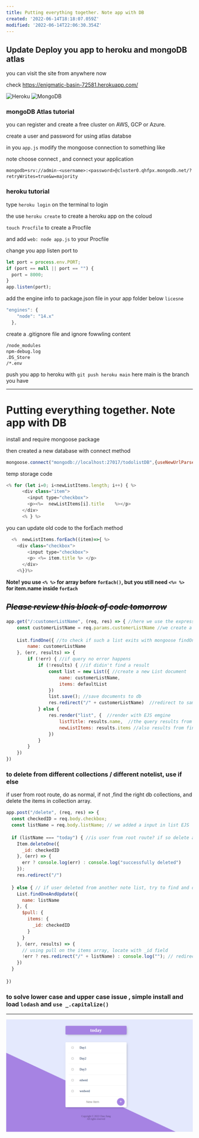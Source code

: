 ```yaml
---
title: Putting everything together. Note app with DB
created: '2022-06-14T18:18:07.059Z'
modified: '2022-06-14T22:06:30.354Z'
---
```

## Update Deploy you app to heroku and mongoDB atlas

you can visit the site from anywhere now

check https://enigmatic-basin-72581.herokuapp.com/

![Heroku](https://brand.heroku.com/static/media/heroku-logotype-vertical.f7e1193f.svg)         ![MongoDB](https://d3cy9zhslanhfa.cloudfront.net/media/3800C044-6298-4575-A05D5C6B7623EE37/4B45D0EC-3482-4759-82DA37D8EA07D229/thul-28DE482C-2D54-4FE1-BC7F23F34147DA57.png)

### mongoDB Atlas tutorial

you can register and create a free cluster on AWS, GCP or Azure.

create a user and password for using atlas databse

in you `app.js` modify the mongoose connection to something like

note choose connect , and connect your application

```
mongodb+srv://admin-<username>:<password>@cluster0.qhfpx.mongodb.net/?retryWrites=true&w=majority
```


### heroku tutorial

type `heroku login` on the terminal to login

the use `heroku create` to create a heroku app on the coloud

`touch Procfile` to create a Procfile

and add `web: node app.js` to your Procfile

change you app listen port to   
```JavaScript
let port = process.env.PORT;
if (port == null || port == "") {
  port = 8000;
}
app.listen(port);
```

add the engine info to package.json file in your app folder below `licesne`
```JavaScript
"engines": {
    "node": "14.x"
  },
```
create a .gitignore file and ignore fowwling content
```Git
/node_modules
npm-debug.log
.DS_Store
/*.env
```

push you app to heroku with `git push heroku main` here main is the branch you have



----------
# Putting everything together. Note app with DB

install and require mongoose package

then created a new database with connect method
```javaScript
mongoose.connect("mongodb://localhost:27017/todolistDB",{useNewUrlParser:true} )
```

temp storage code
```JavaScript
<% for (let i=0; i<newListItems.length; i++) { %>
      <div class="item">
        <input type="checkbox">
        <p><%=  newListItems[i].title    %></p>
      </div>
      <% } %>
```

you can update old code to the forEach method
```JavaScript
  <%  newListItems.forEach((item)=>{ %>
    <div class="checkbox">
        <input type="checkbox">
        <p> <%= item.title %> </p>
      </div>
    <%})%>
```
**Note! you use `<% %>` for array before `forEach()`, but you still need `<%= %>` for item.name inside `forEach`**


## ~~***Please review this block of code tomorrow***~~
```JavaScript
app.get("/:customerListName", (req, res) => { //here we use the express route params
    const customerListName = req.params.customerListName //we create a variable depends on user's enter

    List.findOne({ //to check if such a list exits with mongoose findOne
        name: customerListName
    }, (err, results) => {
        if (!err) { //if query no error happens
            if (!results) { //if didin't find a result
                const list = new List({ //create a new List document
                    name: customerListName,
                    items: defaultList
                })
                list.save(); //save documents to db
                res.redirect("/" + customerListName)  //redirect to same route
            } else {
                res.render("list", {  //render with EJS emgine
                    listTitle: results.name,  //the query results from findOne
                    newListItems: results.items //also results from findOne method.
                })
            }
        }
    })
})


```


### to delete from different collections / different notelist, use if else

if user from root route, do as normal, if not ,find the right db collections, and delete the items in collection array.

```JavaScript
app.post("/delete", (req, res) => {
  const checkedID = req.body.checkbox;
  const listName = req.body.listName; // we added a input in list EJS

  if (listName === "today") { //is user from root route? if so delete and redirect to root
    Item.deleteOne({
      _id: checkedID
    }, (err) => {
      err ? console.log(err) : console.log("successfully deleted")
    });
    res.redirect("/")

  } else { // if user deleted from another note list, try to find and delete with $pull operator from goose
    List.findOneAndUpdate({
      name: listName
    }, {
      $pull: {
        items: {
          _id: checkedID
        }
      }
    }, (err, results) => {
      // using pull on the items array, locate with _id field
      !err ? res.redirect("/" + listName) : console.log(""); // redirect to where user is from and do nothing for else
    })
  }

})
```


### to solve lower case and upper case issue , simple install and load `lodash` and `use _.capitalize()`
--------------

![noteapp](./public/noteapp.png)
